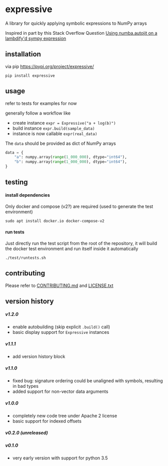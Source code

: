# expressive

A library for quickly applying symbolic expressions to NumPy arrays

Inspired in part by this Stack Overflow Question [Using numba.autojit on a lambdify'd sympy expression](https://stackoverflow.com/questions/22793601/using-numba-autojit-on-a-lambdifyd-sympy-expression)

## installation

via pip https://pypi.org/project/expressive/

```shell
pip install expressive
```

## usage

refer to tests for examples for now

generally follow a workflow like
* create instance `expr = Expressive("a + log(b)")`
* build instance `expr.build(sample_data)`
* instance is now callable `expr(real_data)`

The `data` should be provided as dict of NumPy arrays

```python
data = {
    "a": numpy.array(range(1_000_000), dtype="int64"),
    "b": numpy.array(range(1_000_000), dtype="int64"),
}
```

## testing

#### install dependencies

Only docker and compose (v2?) are required (used to generate the test environment)

```shell
sudo apt install docker.io docker-compose-v2
```

#### run tests

Just directly run the test script from the root of the repository, it will build the docker test environment and run itself inside it automatically

```shell
./test/runtests.sh
```

## contributing

Please refer to [CONTRIBUTING.md](CONTRIBUTING.md) and [LICENSE.txt](LICENSE.txt)

## version history

##### v1.2.0
* enable autobuilding (skip explicit `.build()` call)
* basic display support for `Expressive` instances

##### v1.1.1
* add version history block

##### v1.1.0
* fixed bug: signature ordering could be unaligned with symbols, resulting in bad types
* added support for non-vector data arguments

##### v1.0.0

* completely new code tree under Apache 2 license
* basic support for indexed offsets

##### v0.2.0 (unreleased)

##### v0.1.0

* very early version with support for python 3.5
